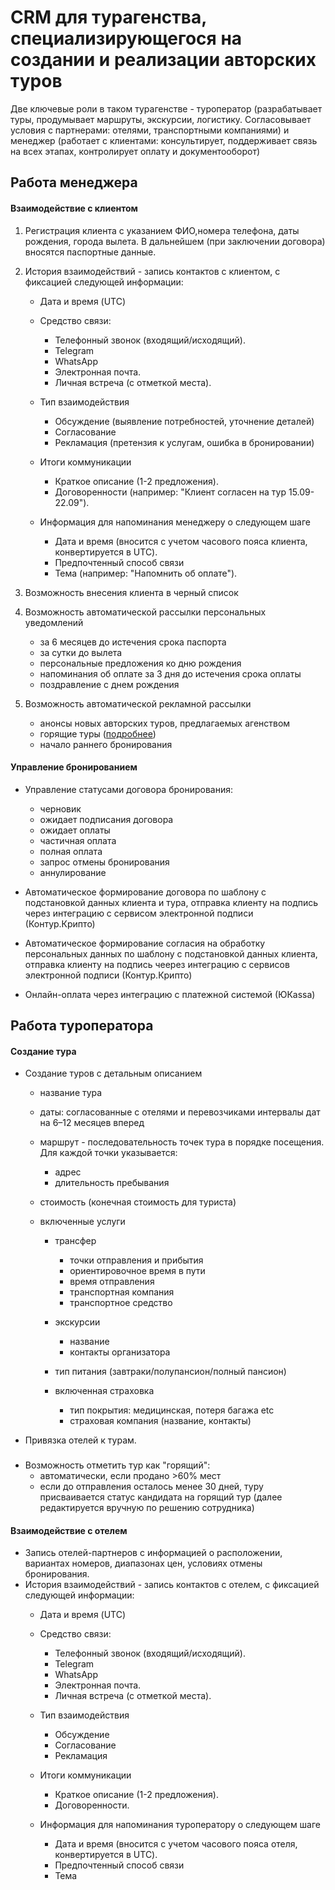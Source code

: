 # CRM для турагенства, специализирующегося на создании и реализации авторских туров 
Две ключевые роли в таком турагенстве - туроператор (разрабатывает туры, продумывает маршруты, экскурсии, логистику. Согласовывает условия с партнерами: отелями, транспортными компаниями)
и менеджер (работает с клиентами: консультирует, поддерживает связь на всех этапах, контролирует оплату и документооборот)

## Работа менеджера
#### Взаимодействие с клиентом
1. Регистрация клиента с указанием ФИО,номера телефона, даты рождения, города вылета. В дальнейшем (при заключении договора) вносятся паспортные данные.
2. История взаимодействий - запись контактов с клиентом, с фиксацией следующей информации:
    - Дата и время (UTC)
    - Средство связи:
        - Телефонный звонок (входящий/исходящий).
        - Telegram
        - WhatsApp
        - Электронная почта.
        - Личная встреча (с отметкой места).

    - Тип взаимодействия
        - Обсуждение (выявление потребностей, уточнение деталей)
        - Согласование 
        - Рекламация (претензия к услугам, ошибка в бронировании)

    - Итоги коммуникации
        - Краткое описание (1-2 предложения).
        - Договоренности (например: "Клиент согласен на тур 15.09-22.09").

    - Информация для напоминания менеджеру о следующем шаге
        - Дата и время (вносится с учетом часового пояса клиента, конвертируется в UTC).
        - Предпочтенный способ связи 
        - Тема (например: "Напомнить об оплате").

3. Возможность внесения клиента в черный список 
4. Возможность автоматической рассылки персональных уведомлений
    - за 6 месяцев до истечения срока паспорта
    - за сутки до вылета
    - персональные предложения ко дню рождения
    - напоминания об оплате за 3 дня до истечения срока оплаты
    - поздравление с днем рождения

5. Возможность автоматической рекламной рассылки
    - анонсы новых авторских туров, предлагаемых агенством
    - горящие туры ([подробнее](#hidden-anchor))
    - начало раннего бронирования 

#### Управление бронированием
- Управление статусами договора бронирования: 
    - черновик
    - ожидает подписания договора
    - ожидает оплаты
    - частичная оплата
    - полная оплата
    - запрос отмены бронирования
    - аннулирование 

- Автоматическое формирование договора по шаблону с подстановкой данных клиента и тура, отправка клиенту на подпись через интеграцию с сервисом электронной подписи (Контур.Крипто)
- Автоматическое формирование согласия на обработку персональных данных по шаблону с подстановкой данных клиента, отправка клиенту на подпись чеерез интеграцию с сервисов электронной подписи (Контур.Крипто)
- Онлайн-оплата через интеграцию с платежной системой (ЮКаssа)


## Работа туроператора
#### Создание тура
- Создание туров с детальным описанием
    - название тура
    - даты: согласованные с отелями и перевозчиками интервалы дат на 6–12 месяцев вперед
    - маршрут - последовательность точек тура в порядке посещения. Для каждой точки указывается:
        - адрес
        - длительность пребывания

    - стоимость (конечная стоимость для туриста)
    - включенные услуги 
        - трансфер
            - точки отправления и прибытия
            - ориентировочное время в пути
            - время отправления 
            - транспортная компания 
            - транспортное средство

        - экскурсии
            - название
            - контакты организатора

        - тип питания (завтраки/полупансион/полный пансион)
        - включенная страховка 
            - тип покрытия: медицинская, потеря багажа etc
            - страховая компания (название, контакты)

- Привязка отелей к турам.
### <span id="hidden-anchor"></span>
- Возможность отметить тур как "горящий":
    - автоматически, если продано >60% мест
    - если до отправления осталось менее 30 дней, туру присваивается статус кандидата на горящий тур (далее редактируется вручную по решению сотрудника)

#### Взаимодействие с отелем
- Запись отелей-партнеров с информацией о расположении, вариантах номеров, диапазонах цен, условиях отмены бронирования.
- История взаимодействий - запись контактов с отелем, с фиксацией следующей информации:
    - Дата и время (UTC)
    - Средство связи:
        - Телефонный звонок (входящий/исходящий).
        - Telegram
        - WhatsApp
        - Электронная почта.
        - Личная встреча (с отметкой места).

    - Тип взаимодействия
        - Обсуждение
        - Согласование
        - Рекламация 

    - Итоги коммуникации
        - Краткое описание (1-2 предложения).
        - Договоренности.

    - Информация для напоминания туроператору о следующем шаге
        - Дата и время (вносится с учетом часового пояса отеля, конвертируется в UTC).
        - Предпочтенный способ связи
        - Тема